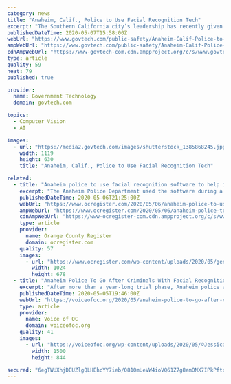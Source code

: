 ```yaml
---
category: news
title: "Anaheim, Calif., Police to Use Facial Recognition Tech"
excerpt: "The Southern California city’s leadership has recently given approval to the police department to purchase facial recognition software with the potential to aid them in identifying criminal suspects."
publishedDateTime: 2020-05-07T15:58:00Z
webUrl: "https://www.govtech.com/public-safety/Anaheim-Calif-Police-to-Use-Facial-Recognition-Tech.html"
ampWebUrl: "https://www.govtech.com/public-safety/Anaheim-Calif-Police-to-Use-Facial-Recognition-Tech.html?AMP"
cdnAmpWebUrl: "https://www-govtech-com.cdn.ampproject.org/c/s/www.govtech.com/public-safety/Anaheim-Calif-Police-to-Use-Facial-Recognition-Tech.html?AMP"
type: article
quality: 59
heat: 79
published: true

provider:
  name: Government Technology
  domain: govtech.com

topics:
  - Computer Vision
  - AI

images:
  - url: "https://media2.govtech.com/images/shutterstock_1385868245.jpg"
    width: 1119
    height: 630
    title: "Anaheim, Calif., Police to Use Facial Recognition Tech"

related:
  - title: "Anaheim police to use facial recognition software to help identify suspects"
    excerpt: "The Anaheim Police Department used the software during a trial, during which it helped solve more than 150 cases."
    publishedDateTime: 2020-05-06T21:25:00Z
    webUrl: "https://www.ocregister.com/2020/05/06/anaheim-police-to-use-facial-recognition-software-to-help-identify-suspects/"
    ampWebUrl: "https://www.ocregister.com/2020/05/06/anaheim-police-to-use-facial-recognition-software-to-help-identify-suspects/amp/"
    cdnAmpWebUrl: "https://www-ocregister-com.cdn.ampproject.org/c/s/www.ocregister.com/2020/05/06/anaheim-police-to-use-facial-recognition-software-to-help-identify-suspects/amp/"
    type: article
    provider:
      name: Orange County Register
      domain: ocregister.com
    quality: 57
    images:
      - url: "https://www.ocregister.com/wp-content/uploads/2020/05/generic-hazmat-crime-scene-04-1.jpg?w=1024&h=678"
        width: 1024
        height: 678
  - title: "Anaheim Police To Go After Criminals With Facial Recognition Software"
    excerpt: "After more than a year-long trial phase, Anaheim police are set to get an annual subscription to a facial recognition software that compares images of unknown individuals suspected of crimes against known offender databases consisting of booking mugshots of those arrested and booked for criminal offenses."
    publishedDateTime: 2020-05-05T19:46:00Z
    webUrl: "https://voiceofoc.org/2020/05/anaheim-police-to-go-after-criminals-with-facial-recognition-software/"
    type: article
    provider:
      name: Voice of OC
      domain: voiceofoc.org
    quality: 41
    images:
      - url: "https://voiceofoc.org/wp-content/uploads/2020/05/©JessicaRuiz_2019_Anaheim-6EDIT.jpg"
        width: 1500
        height: 844

secured: "6egTWUXhjDEUZlgQLHEhcYY7ieb/0810mUeVW4ioVQ61Z7g8emONX7IPkPftqkvtxnPgnmgbKz+gC8JVuSgjCiyzYRGUrWd+mJD5AO1sO2xE7d00OFe+WdhjjVuz3uDYzhzJGPcef1Ng4hgUNCUtCPGto8InuEJKR8yvFCEzOUVQqZ7r1GmSNMQVeSY1xrUuhN5DbcBK3o2/puh3i/HFWcBEsqT6DTuP3opSJENkxIFBhLbDo7cOsOUrPavwAKcQP88fHnItdXGWcZICu3UYsglDI1m/C3OV8yz7Kjuw1E4Ok/Gb6PQumZ0ButCWjBDH;eBhPyvX+GnApxBBDhFLCSw=="
---
```


